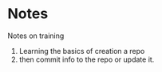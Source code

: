 # Notes
Notes on training

1. Learning the basics of creation a repo
2. then commit info to the repo or update it.
